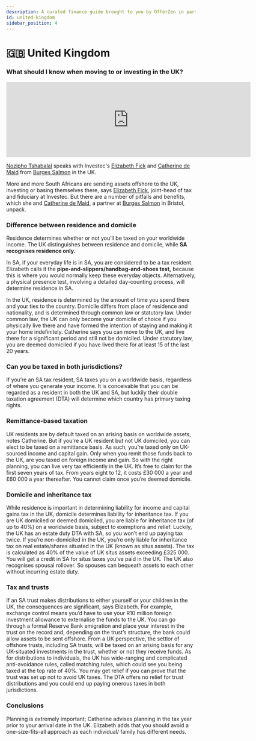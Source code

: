 ```yaml
---
description: A curated finance guide brought to you by OfferZen in partnership with Investec.
id: united-kingdom
sidebar_position: 4
---
```


# 🇬🇧 United Kingdom
### What should I know when moving to or investing in the UK?&#x20;

<iframe
      width="650"
      height="200"
      src="https://open.spotify.com/embed/episode/6qO4yfDYuokJHnhkqWFjt3"
      frameborder="0"
      allow="accelerometer; autoplay; encrypted-media; gyroscope; picture-in-picture"
      allowfullscreen
></iframe>

[Nozipho Tshabalal](https://www.linkedin.com/in/noziphotshabalala/?originalSubdomain=za) speaks with Investec's [Elizabeth Fick](https://www.linkedin.com/in/elizabeth-fick-727a25a1/?originalSubdomain=za) and [Catherine de Maid](https://uk.linkedin.com/in/catherine-de-maid-4876381a) from [Burges Salmon](https://www.burges-salmon.com/) in the UK.


More and more South Africans are sending assets offshore to the UK, investing or basing themselves there, says [Elizabeth Fick](https://www.linkedin.com/in/elizabeth-fick-727a25a1/?originalSubdomain=za), joint-head of tax and fiduciary at Investec. But there are a number of pitfalls and benefits, which she and [Catherine de Maid](https://uk.linkedin.com/in/catherine-de-maid-4876381a), a partner at [Burges Salmon](https://www.burges-salmon.com/) in Bristol, unpack.

### Difference between residence and domicile&#x20;

Residence determines whether or not you’ll be taxed on your worldwide income. The UK distinguishes between residence and domicile, while **SA recognises residence only.**&#x20;

In SA, if your everyday life is in SA, you are considered to be a tax resident. Elizabeth calls it the **pipe-and-slippers/handbag-and-shoes test,** because this is where you would normally keep these everyday objects. Alternatively, a physical presence test, involving a detailed day-counting process, will determine residence in SA.&#x20;

In the UK, residence is determined by the amount of time you spend there and your ties to the country. Domicile differs from place of residence and nationality, and is determined through common law or statutory law. Under common law, the UK can only become your domicile of choice if you physically live there and have formed the intention of staying and making it your home indefinitely. Catherine says you can move to the UK, and live there for a significant period and still not be domiciled. Under statutory law, you are deemed domiciled if you have lived there for at least 15 of the last 20 years.

### Can you be taxed in both jurisdictions?&#x20;

If you’re an SA tax resident, SA taxes you on a worldwide basis, regardless of where you generate your income. It is conceivable that you can be regarded as a resident in both the UK and SA, but luckily their double taxation agreement (DTA) will determine which country has primary taxing rights.

### Remittance-based taxation&#x20;

UK residents are by default taxed on an arising basis on worldwide assets, notes Catherine. But if you're a UK resident but not UK domiciled, you can elect to be taxed on a remittance basis. As such, you’re taxed only on UK-sourced income and capital gain. Only when you remit those funds back to the UK, are you taxed on foreign income and gain. So with the right planning, you can live very tax efficiently in the UK. It’s free to claim for the first seven years of tax. From years eight to 12, it costs £30 000 a year and £60 000 a year thereafter. You cannot claim once you’re deemed domicile.

### Domicile and inheritance tax&#x20;

While residence is important in determining liability for income and capital gains tax in the UK, domicile determines liability for inheritance tax. If you are UK domiciled or deemed domiciled, you are liable for inheritance tax (of up to 40%) on a worldwide basis, subject to exemptions and relief. Luckily, the UK has an estate duty DTA with SA, so you won’t end up paying tax twice. If you’re non-domiciled in the UK, you’re only liable for inheritance tax on real estate/shares situated in the UK (known as situs assets). The tax is calculated as 40% of the value of UK situs assets exceeding £325 000. You will get a credit in SA for situs taxes you’ve paid in the UK. The UK also recognises spousal rollover. So spouses can bequeath assets to each other without incurring estate duty.

### Tax and trusts&#x20;

If an SA trust makes distributions to either yourself or your children in the UK, the consequences are significant, says Elizabeth. For example, exchange control means you’d have to use your R10 million foreign investment allowance to externalise the funds to the UK. You can go through a formal Reserve Bank emigration and place your interest in the trust on the record and, depending on the trust’s structure, the bank could allow assets to be sent offshore. From a UK perspective, the settlor of offshore trusts, including SA trusts, will be taxed on an arising basis for any UK-situated investments in the trust, whether or not they receive funds. As for distributions to individuals, the UK has wide-ranging and complicated anti-avoidance rules, called matching rules, which could see you being taxed at the top rate of 40%. You may get relief if you can prove that the trust was set up not to avoid UK taxes. The DTA offers no relief for trust distributions and you could end up paying onerous taxes in both jurisdictions.

### Conclusions&#x20;

Planning is extremely important; Catherine advises planning in the tax year prior to your arrival date in the UK. Elizabeth adds that you should avoid a one-size-fits-all approach as each individual/ family has different needs.
